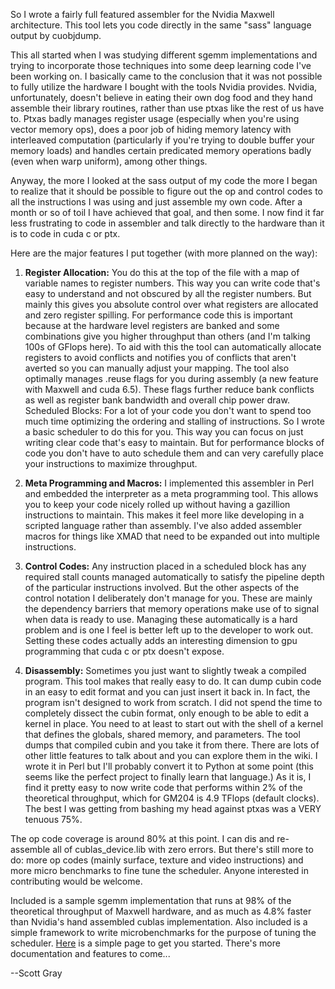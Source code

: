 So I wrote a fairly full featured assembler for the Nvidia Maxwell architecture. This tool lets you code directly in the same "sass" language output by cuobjdump.

This all started when I was studying different sgemm implementations and trying to incorporate those techniques into some deep learning code I've been working on. I basically came to the conclusion that it was not possible to fully utilize the hardware I bought with the tools Nvidia provides. Nvidia, unfortunately, doesn't believe in eating their own dog food and they hand assemble their library routines, rather than use ptxas like the rest of us have to. Ptxas badly manages register usage (especially when you're using vector memory ops), does a poor job of hiding memory latency with interleaved computation (particularly if you're trying to double buffer your memory loads) and handles certain predicated memory operations badly (even when warp uniform), among other things.

Anyway, the more I looked at the sass output of my code the more I began to realize that it should be possible to figure out the op and control codes to all the instructions I was using and just assemble my own code. After a month or so of toil I have achieved that goal, and then some. I now find it far less frustrating to code in assembler and talk directly to the hardware than it is to code in cuda c or ptx.

Here are the major features I put together (with more planned on the way):

1. **Register Allocation:** You do this at the top of the file with a map of variable names to register numbers. This way you can write code that's easy to understand and not obscured by all the register numbers. But mainly this gives you absolute control over what registers are allocated and zero register spilling. For performance code this is important because at the hardware level registers are banked and some combinations give you higher throughput than others (and I'm talking 100s of GFlops here). To aid with this the tool can automatically allocate registers to avoid conflicts and notifies you of conflicts that aren't averted so you can manually adjust your mapping. The tool also optimally manages .reuse flags for you during assembly (a new feature with Maxwell and cuda 6.5). These flags further reduce bank conflicts as well as register bank bandwidth and overall chip power draw.
Scheduled Blocks: For a lot of your code you don't want to spend too much time optimizing the ordering and stalling of instructions. So I wrote a basic scheduler to do this for you. This way you can focus on just writing clear code that's easy to maintain. But for performance blocks of code you don't have to auto schedule them and can very carefully place your instructions to maximize throughput.

1. **Meta Programming and Macros:** I implemented this assembler in Perl and embedded the interpreter as a meta programming tool. This allows you to keep your code nicely rolled up without having a gazillion instructions to maintain. This makes it feel more like developing in a scripted language rather than assembly. I've also added assembler macros for things like XMAD that need to be expanded out into multiple instructions.

1. **Control Codes:** Any instruction placed in a scheduled block has any required stall counts managed automatically to satisfy the pipeline depth of the particular instructions involved. But the other aspects of the control notation I deliberately don't manage for you. These are mainly the dependency barriers that memory operations make use of to signal when data is ready to use. Managing these automatically is a hard problem and is one I feel is better left up to the developer to work out. Setting these codes actually adds an interesting dimension to gpu programming that cuda c or ptx doesn't expose.

1. **Disassembly:** Sometimes you just want to slightly tweak a compiled program. This tool makes that really easy to do. It can dump cubin code in an easy to edit format and you can just insert it back in. In fact, the program isn't designed to work from scratch. I did not spend the time to completely dissect the cubin format, only enough to be able to edit a kernel in place. You need to at least to start out with the shell of a kernel that defines the globals, shared memory, and parameters. The tool dumps that compiled cubin and you take it from there.
There are lots of other little features to talk about and you can explore them in the wiki. I wrote it in Perl but I'll probably convert it to Python at some point (this seems like the perfect project to finally learn that language.) As it is, I find it pretty easy to now write code that performs within 2% of the theoretical throughput, which for GM204 is 4.9 TFlops (default clocks). The best I was getting from bashing my head against ptxas was a VERY tenuous 75%.

The op code coverage is around 80% at this point. I can dis and re-assemble all of cublas_device.lib with zero errors. But there's still more to do: more op codes (mainly surface, texture and video instructions) and more micro benchmarks to fine tune the scheduler. Anyone interested in contributing would be welcome.

Included is a sample sgemm implementation that runs at 98% of the theoretical throughput of Maxwell hardware, and as much as 4.8% faster than Nvidia's hand assembled cublas implementation. Also included is a simple framework to write microbenchmarks for the purpose of tuning the scheduler. [Here](https://github.com/NervanaSystems/maxas/wiki/Getting-Started) is a simple page to get you started. There's more documentation and features to come...

--Scott Gray